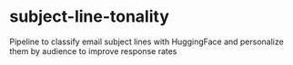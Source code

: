 # subject-line-tonality
Pipeline to classify email subject lines with HuggingFace and personalize them by audience to improve response rates
